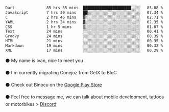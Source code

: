 <!--START_SECTION:waka-->

```txt
Dart              85 hrs 55 mins  █████████████████████░░░░   83.88 %
JavaScript        7 hrs 30 mins   ██░░░░░░░░░░░░░░░░░░░░░░░   07.34 %
C                 2 hrs 46 mins   ▓░░░░░░░░░░░░░░░░░░░░░░░░   02.71 %
YAML              2 hrs 24 mins   ▓░░░░░░░░░░░░░░░░░░░░░░░░   02.35 %
CSS               1 hr 5 mins     ▒░░░░░░░░░░░░░░░░░░░░░░░░   01.07 %
Text              24 mins         ░░░░░░░░░░░░░░░░░░░░░░░░░   00.41 %
Groovy            24 mins         ░░░░░░░░░░░░░░░░░░░░░░░░░   00.39 %
HTML              21 mins         ░░░░░░░░░░░░░░░░░░░░░░░░░   00.35 %
Markdown          19 mins         ░░░░░░░░░░░░░░░░░░░░░░░░░   00.32 %
XML               17 mins         ░░░░░░░░░░░░░░░░░░░░░░░░░   00.29 %
```

<!--END_SECTION:waka-->

⚫ My name is Ivan, nice to meet you

⚫ I'm currently migrating Conejoz from GetX to BloC

⚫ Check out Binocu on the [Google Play Store](https://play.google.com/store/apps/dev?id=8134108822411179352)

⚫ Feel free to message me, we can talk about mobile development, tattoos or motorbikes > [Discord](https://discord.com/invite/M4wTh36A3N)
